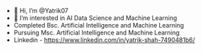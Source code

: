 - 👋 Hi, I’m @Yatrik07
- 👀 I’m interested in AI Data Science and Machine Learning
- Completed Bsc. Artificial Intelligence and Machine Learning
- Pursuing Msc. Artificial Intelligence and Machine Learning
- Linkedin - https://www.linkedin.com/in/yatrik-shah-7490481b6/


<!---
Yatrik07/Yatrik07 is a ✨ special ✨ repository because its `README.md` (this file) appears on your GitHub profile.
You can click the Preview link to take a look at your changes.
--->

